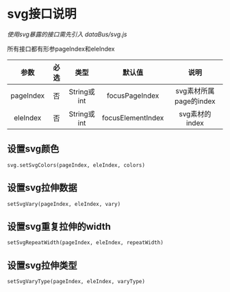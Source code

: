 # svg接口说明

*使用svg暴露的接口需先引入 dataBus/svg.js*

所有接口都有形参pageIndex和eleIndex

参数|必选|类型|默认值|说明
:---:|:---:|:---:|:---:|:---:
pageIndex|否|String或int|focusPageIndex|svg素材所属page的index
eleIndex|否|String或int|focusElementIndex|svg素材的index

## 设置svg颜色

`svg.setSvgColors(pageIndex, eleIndex, colors)`

## 设置svg拉伸数据

`setSvgVary(pageIndex, eleIndex, vary)`

## 设置svg重复拉伸的width

`setSvgRepeatWidth(pageIndex, eleIndex, repeatWidth)`

## 设置svg拉伸类型

`setSvgVaryType(pageIndex, eleIndex, varyType)`